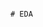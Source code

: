                                                                                                   # EDA 
